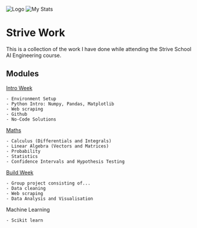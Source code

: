 
![Logo](https://images.typeform.com/images/b2bYUGSFJFL6/image/default)
![My Stats](https://github-readme-stats.vercel.app/api/?username=Tomjohnsonellis&count_private=true&theme=nightowl&showicons=true)

    
# Strive Work

This is a collection of the work I have done while attending the Strive School AI Engineering course.
## Modules

[Intro Week](https://github.com/Tomjohnsonellis/strive-work/tree/main/intro-week)

    - Environment Setup
    - Python Intro: Numpy, Pandas, Matplotlib 
    - Web scraping
    - Github
    - No-Code Solutions

[Maths](https://github.com/Tomjohnsonellis/strive-work/tree/main/math)

    - Calculus (Differentials and Integrals)
    - Linear Algebra (Vectors and Matrices)
    - Probability
    - Statistics
    - Confidence Intervals and Hypothesis Testing 

[Build Week](https://github.com/Tomjohnsonellis/Dystopian-Analysis)

    - Group project consisting of...
    - Data cleaning
    - Web scraping
    - Data Analysis and Visualisation

Machine Learning

    - Scikit learn  
